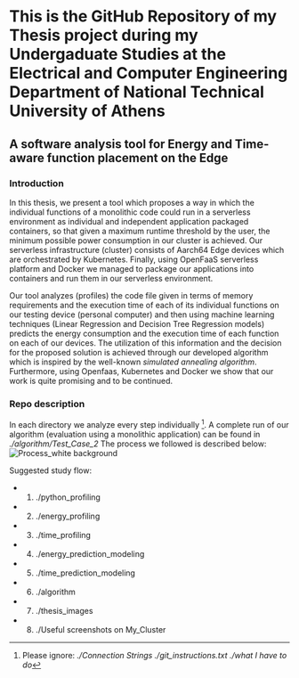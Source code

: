 # This is the GitHub Repository of my Thesis project during my Undergaduate Studies at the Electrical and Computer Engineering Department of National Technical University of Athens
## A software analysis tool for Energy and Time-aware function placement on the Edge 
### Introduction

In this thesis, we present a tool which proposes a way in which the individual functions of a monolithic code could run in a serverless environment as individual and independent application packaged containers, so that given a maximum runtime threshold by the user, the minimum possible power consumption in our cluster is achieved. Our serverless infrastructure (cluster) consists of Aarch64 Edge devices which are orchestrated by Kubernetes. Finally, using OpenFaaS serverless platform and Docker we managed to package our applications into containers and run them in our serverless environment.

Our tool analyzes (profiles) the code file given in terms of memory requirements and the execution time of each of its individual functions on our testing device (personal computer) and then using machine learning techniques (Linear Regression and Decision Tree Regression models) predicts the energy consumption and the execution time of each function on each of our devices. The utilization of this information and the decision for the proposed solution is achieved through our developed algorithm which is inspired by the well-known *simulated annealing algorithm*. Furthermore, using Openfaas, Kubernetes and Docker we show that our work is quite promising and to be continued.

### Repo description
In each directory we analyze every step individually [^1]. A complete run of our algorithm (evaluation using a monolithic application) can be found in *./algorithm/Test_Case_2*
The process we followed is described below:
![Process_white background](https://user-images.githubusercontent.com/77551993/148935115-395967f9-88e9-4530-933a-90cca06aa2eb.png)

Suggested study flow:
- 1. ./python_profiling
- 2. ./energy_profiling
- 3. ./time_profiling
- 4. ./energy_prediction_modeling
- 5. ./time_prediction_modeling
- 6. ./algorithm
- 7. ./thesis_images
- 8. ./Useful screenshots on My_Cluster

[^1]: Please ignore:
  *./Connection Strings*
  *./git_instructions.txt*
  *./what I have to do*

